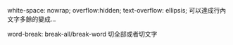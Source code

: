 
white-space: nowrap;
overflow:hidden;
text-overflow: ellipsis;
可以達成行內文字多餘的變成...

word-break: break-all/break-word
切全部或者切文字
